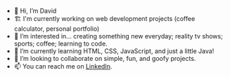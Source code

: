 - 👋 Hi, I’m David
- 🏗️ I'm currently working on web development projects (coffee calculator, personal portfolio)
- 👀 I’m interested in... creating something new everyday; reality tv shows; sports; coffee; learning to code.  
- 🌱 I’m currently learning HTML, CSS, JavaScript, and just a little Java!
- 💞️ I’m looking to collaborate on simple, fun, and goofy projects.
- 📫 You can reach me on [LinkedIn](https://www.linkedin.com/in/david-smallhoover-20bbb7125/).

<!---
dsmallhoover/dsmallhoover is a ✨ special ✨ repository because its `README.md` (this file) appears on your GitHub profile.
You can click the Preview link to take a look at your changes.
--->
